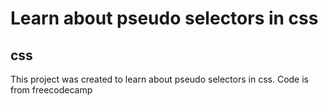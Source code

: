 # Learn about pseudo selectors in css
## css
This project was created to learn about pseudo selectors in css. Code is from freecodecamp
